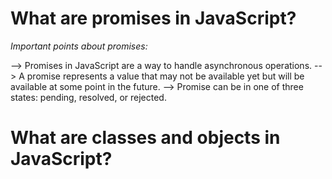 # What are promises in JavaScript?

*Important points about promises:*

--> Promises in JavaScript are a way to handle asynchronous operations.
--> A promise represents a value that may not be available yet but will be
    available at some point in the future.
--> Promise can be in one of three states: pending, resolved, or rejected.

# What are classes and objects in JavaScript?